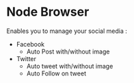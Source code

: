 # Node Browser


Enables you to manage your social media :    
- Facebook   
  - Auto Post with/without image  
- Twitter  
  - Auto tweet with/without image  
  - Auto Follow on tweet
